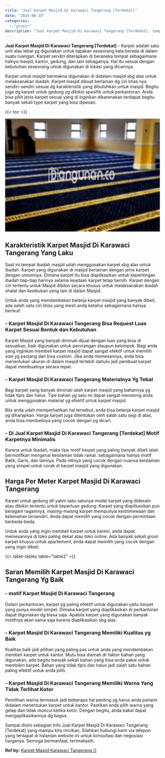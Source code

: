 ```yaml
---
title: "Jual Karpet Masjid Di Karawaci Tangerang [Terdekat]"
date: "2024-06-19"
categories: 
  - "grosir"
description: "Jual Karpet Masjid Di Karawaci Tangerang [Terdekat]. Sampai disini sebagian Info Jual Karpet Masjid Di Karawaci Tangerang [Terdekat] yang mampu kita rincik..."
---
```


**Jual Karpet Masjid Di Karawaci Tangerang \[Terdekat\]** – Karpet adalah satu unit alas tebal yg digunakan untuk tapakan seseorang kala berada di dalam suatu ruangan. Karpet sendiri diterapkan di beraneka tempat sebagaimana halnya masjid, kantor, gedung, dan lain sebagainya. Hal itu sesuai dengan kebutuhan seseorang untuk digunakan di lokasi yang dicarinya.

Karpet untuk masjid bermakna digunakan di didalam masjid sbg alas untuk melaksanakan ibadah. Karpet masjid dibuat berlainan dg ciri khas nya sendiri-sendiri sesuai dg karakteristik yang dibutuhkan untuk masjid. Begitu juga dg karpet untuk gedung yg dibikin spesifik untuk perkantoran. Anda bisa pilih jenis karpet sesuai yang di inginkan dikarenakan terdapat begitu banyak sekali type karpet yang bisa dipesan.

{{< toc >}}

![Jual Karpet Masjid Di Karawaci Tangerang [Terdekat]](/images/grosir-karpet-murah-33.png)

## Karakteristik Karpet Masjid Di Karawaci Tangerang Yang Laku

Saat ini tempat ibadah masjid udah menggunakan karpet sbg alas untuk ibadah. Karpet yang digunakan di masjid berlainan dengan jenis karpet dengan umumnya. Dimana karpet itu bisa diaplikasikan untuk kepentingan ibadah tiap-tiap harinya selama keadaan karpet tetap bersih. Karpet dengan ciri tertentu untuk Masjid dibikin secara khusus untuk melaksanakan ibadah shalat dan kesibukan yang lain di dalam Masjid.

Untuk anda yang mendambakan belanja karpet masjid yang banyak dibeli, ada salah satu ciri khas yang mesti anda ketahui sebagaimana halnya berikut!

### \- Karpet Masjid Di Karawaci Tangerang Bisa Request Luas Karpet Sesuai Bentuk dan Kebutuhan

Karpet Masjid yang banyak diminati dijual dengan luas yang bisa di sesuaikan, baik digunakan untuk perorangan ataupun kelompok. Bagi anda yang inginkan membeli karpet masjid dapat sangat efektif untuk memliih size yg panjang dan bisa custom. Jika anda memesannya, anda bisa menentukan ukuran di dalam masjid terlebih dahulu jadi pembuat karpet dapat membuatnya secara tepat.

### \- Karpet Masjid Di Karawaci Tangerang Materialnya Yg Tebal

Bagi karpet yang banyak diminati ialah karpet masjid yang bahannya yg tidak tipis dan halus. Tipe bahan yg satu ini dapat sangat menolong anda untuk menggunakan material yg efektif untuk karpet masjid.

Bila anda udah memperhatikan hal tersebut, anda bisa belanja karpet masjid yg diharapkan. Harga karpet juga ditentukan oleh salah satu segi di atas, anda bisa membelinya yang cocok dengan yg dicari.

### \- Di Jual Karpet Masjid Di Karawaci Tangerang \[Terdekat\] Motif Karpetnya Minimalis

Karena untuk ibadah, maka tipe motif karpet yang paling banyak dibeli ialah bermotifkan mengenai keislaman tidak ramai. sebagaimana halnya motif Batik, Garis, dan lainnya. Pada intinya yang cocok dengan nuansa keislaman yang simpel untuk corak di karpet masjid yang digunakan.

## Harga Per Meter Karpet Masjid Di Karawaci Tangerang

Karpet untuk gedung dll yakni satu-satunya model karpet yang didesain atau dibikin tertentu untuk keperluan gedung. Karpet yang diaplikasikan pun beragam ragamnya, masing-maisng karpet mempunyai keistimewaan dan kelemahan tersendiri. Anda dapat memilih yang cocok dengan permintaan berbeda-beda.

Untuk anda yang ingin membeli karpet untuk kantor, anda dapat memesannya di toko paling dekat atau toko online. Ada banyak sekali grosir karpet khusus untuk apartement, anda dapat memilih yang cocok dengan yang ingin dibeli.

{{< table-tables table="table2" >}}

## Saran Memilih Karpet Masjid Di Karawaci Tangerang Yg Baik

### \- motif Karpet Masjid Di Karawaci Tangerang

Dalam perkantoran, karpet yg paling efektif untuk digunakan yaitu karpet yang punya model simpel. Dimana karpet yang diaplikasikan di perkantoran dapat digunakan dg biasa saja. Apabila karpet yang digunakan banyak motifnya akan sama saja karena diaplikasikan sbg alas.

### \- Karpet Masjid Di Karawaci Tangerang Memiliki Kualitas yg Baik

Kualitas baik jadi pilihan yang paling pas untuk anda yang mendambakan membeli karpet untuk kantor. Mutu bisa diamati dr faktor bahan yang digunakan, ada begitu banyak sekali bahan yang bisa anda pakai untuk membikin karpet. Bahan yang tidak tipis dan halus jadi salah satu bahan paling efektif untuk anda pilih.

### \- Karpet Masjid Di Karawaci Tangerang Memiliki Warna Yang Tidak Terlihat Kotor

Pemilihan warna termasuk jadi beberapa hal penting yg harus anda pahami didalam menentukan karpet untuk kantor. Pastikan anda pilih warna yang gelap dan tidak muncul ketika kotor. Dengan begitu, anda bakal dapat mengaplikasikannya dg bagus.

Sampai disini sebagian Info Jual Karpet Masjid Di Karawaci Tangerang \[Terdekat\] yang mampu kita rincikan, Silahkan hubungi kami via telepon yang terdapat di halaman website ini untuk konsultasi dan negosiasi harganya. Semoga bermanfaat, terimakasih.

**Ref by:**  [Karpet Masjid Karawaci Tangerang []](https://id.wikipedia.org/wiki/Karpet)
